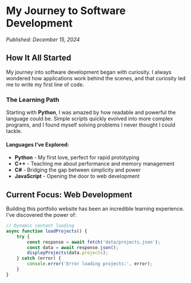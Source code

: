 # My Journey to Software Development

*Published: December 15, 2024*

## How It All Started

My journey into software development began with curiosity. I always wondered how applications work behind the scenes, and that curiosity led me to write my first line of code.

### The Learning Path

Starting with **Python**, I was amazed by how readable and powerful the language could be. Simple scripts quickly evolved into more complex programs, and I found myself solving problems I never thought I could tackle.

#### Languages I've Explored:

- **Python** - My first love, perfect for rapid prototyping
- **C++** - Teaching me about performance and memory management
- **C#** - Bridging the gap between simplicity and power
- **JavaScript** - Opening the door to web development

## Current Focus: Web Development

Building this portfolio website has been an incredible learning experience. I've discovered the power of:
```javascript
// Dynamic content loading
async function loadProjects() {
    try {
        const response = await fetch('data/projects.json');
        const data = await response.json();
        displayProjects(data.projects);
    } catch (error) {
        console.error('Error loading projects:', error);
    }
}
